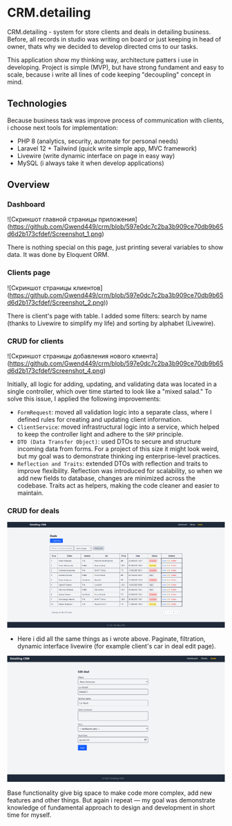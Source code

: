 # CRM.detailing

CRM.detailing - system for store clients and deals in detailing business. Before, all records in studio was writing on board or just keeping in head of owner, thats why we decided to develop directed cms to our tasks.

This application show my thinking way, architecture patters i use in developing. Project is simple (MVP), but have strong fundament and easy to scale, because i write all lines of code keeping "decoupling" concept in mind.

## Technologies

Because business task was improve process of communication with clients, i choose next tools for implementation:

- PHP 8 (analytics, security, automate for personal needs)
- Laravel 12 + Tailwind (quick write simple app, MVC framework)
- Livewire (write dynamic interface on page in easy way)
- MySQL (i always take it when develop applications)

## Overview

### Dashboard

![Скриншот главной страницы приложения] (https://github.com/Gwend449/crm/blob/597e0dc7c2ba3b909ce70db9b65d6d2b173cfdef/Screenshot_1.png)

There is nothing special on this page, just printing several variables to show data. It was done by Eloquent ORM.


### Clients page
![Скриншот страницы клиентов] (https://github.com/Gwend449/crm/blob/597e0dc7c2ba3b909ce70db9b65d6d2b173cfdef/Screenshot_2.png))

There is client's page with table. I added some filters: search by name (thanks to Livewire to simplify my life) and sorting by alphabet (Livewire).

### CRUD for clients
![Скриншот страницы добавления нового клиента] (https://github.com/Gwend449/crm/blob/597e0dc7c2ba3b909ce70db9b65d6d2b173cfdef/Screenshot_4.png)

Initially, all logic for adding, updating, and validating data was located in a single controller, which over time started to look like a "mixed salad." To solve this issue, I applied the following improvements: 

- `FormRequest`: moved all validation logic into a separate class, where I defined rules for creating and updating client information.
- `ClientService`: moved infrastructural logic into a service, which helped to keep the controller light and adhere to the `SRP` principle.
- `DTO (Data Transfer Object)`: used DTOs to secure and structure incoming data from forms. For a project of this size it might look weird, but my goal was to demonstrate thinking ing enterprise-level practices.
- `Reflection and Traits`: extended DTOs with reflection and traits to improve flexibility. Reflection was introduced for scalability, so when we add new fields to database, changes are minimized across the codebase. Traits act as helpers, making the code cleaner and easier to maintain.


### CRUD for deals
![Скриншот главной страницы приложения](public/images/doc_images/Screenshot_5.png)

- Here i did all the same things as i wrote above. Paginate, filtration, dynamic interface livewire (for example client's car in deal edit page).  

![Скриншот изменения данных о сделке](public/images/doc_images/Screenshot_6.png)


Base functionality give big space to make code more complex, add new features and other things. But again i repeat — my goal was demonstrate knowledge of fundamental approach to design and development in short time for myself.

